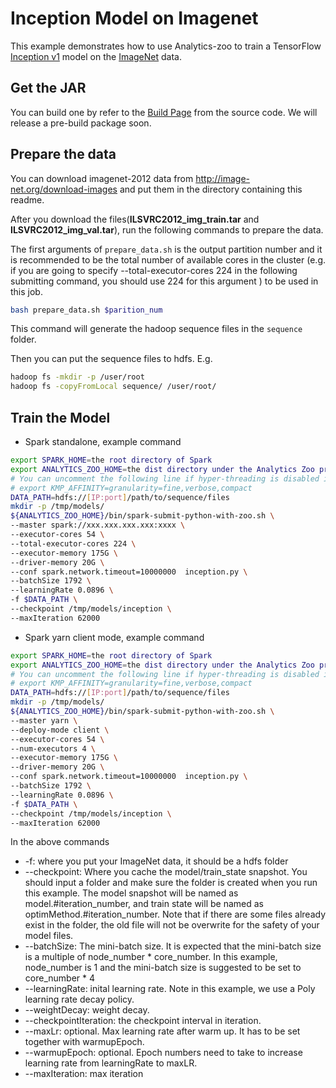 # Inception Model on Imagenet
This example demonstrates how to use Analytics-zoo to train a TensorFlow [Inception v1](https://arxiv.org/abs/1409.4842) model on the [ImageNet](http://image-net.org/index) data.
## Get the JAR
You can build one by refer to the
[Build Page](https://analytics-zoo.github.io/master/#ScalaUserGuide/install/#download-analytics-zoo-source) from the source code. We
will release a pre-build package soon.

## Prepare the data
You can download imagenet-2012 data from <http://image-net.org/download-images> and put them in the directory containing this readme.
 
After you download the files(**ILSVRC2012_img_train.tar** and **ILSVRC2012_img_val.tar**), 
run the following commands to prepare the data.

The first arguments of `prepare_data.sh` is the output partition number and it is recommended to be the total
number of available cores in the cluster (e.g. if you are going to specify --total-executor-cores 224 in the
following submitting command, you should use 224 for this argument ) to be used in this job.

```bash
bash prepare_data.sh $parition_num
```

This command will generate the hadoop sequence files in the `sequence` folder.

Then you can put the sequence files to hdfs. E.g.

```bash
hadoop fs -mkdir -p /user/root
hadoop fs -copyFromLocal sequence/ /user/root/
```

## Train the Model
* Spark standalone, example command
```bash
export SPARK_HOME=the root directory of Spark
export ANALYTICS_ZOO_HOME=the dist directory under the Analytics Zoo project
# You can uncomment the following line if hyper-threading is disabled in your cluster
# export KMP_AFFINITY=granularity=fine,verbose,compact
DATA_PATH=hdfs://[IP:port]/path/to/sequence/files
mkdir -p /tmp/models/
${ANALYTICS_ZOO_HOME}/bin/spark-submit-python-with-zoo.sh \
--master spark://xxx.xxx.xxx.xxx:xxxx \  
--executor-cores 54 \  
--total-executor-cores 224 \  
--executor-memory 175G \ 
--driver-memory 20G \ 
--conf spark.network.timeout=10000000  inception.py \ 
--batchSize 1792 \
--learningRate 0.0896 \
-f $DATA_PATH \
--checkpoint /tmp/models/inception \ 
--maxIteration 62000
```

* Spark yarn client mode, example command
```bash
export SPARK_HOME=the root directory of Spark
export ANALYTICS_ZOO_HOME=the dist directory under the Analytics Zoo project
# You can uncomment the following line if hyper-threading is disabled in your cluster
# export KMP_AFFINITY=granularity=fine,verbose,compact
DATA_PATH=hdfs://[IP:port]/path/to/sequence/files
mkdir -p /tmp/models/
${ANALYTICS_ZOO_HOME}/bin/spark-submit-python-with-zoo.sh \
--master yarn \
--deploy-mode client \
--executor-cores 54 \
--num-executors 4 \ 
--executor-memory 175G \ 
--driver-memory 20G \ 
--conf spark.network.timeout=10000000  inception.py \ 
--batchSize 1792 \
--learningRate 0.0896 \
-f $DATA_PATH \
--checkpoint /tmp/models/inception \
--maxIteration 62000
```

In the above commands
* -f: where you put your ImageNet data, it should be a hdfs folder
* --checkpoint: Where you cache the model/train_state snapshot. You should input a folder and
make sure the folder is created when you run this example. The model snapshot will be named as
model.#iteration_number, and train state will be named as optimMethod.#iteration_number. Note that if
there are some files already exist in the folder, the old file will not be overwrite for the
safety of your model files.
* --batchSize: The mini-batch size. It is expected that the mini-batch size is a multiple of node_number *
core_number. In this example, node_number is 1 and the mini-batch size is suggested to be set to core_number * 4
* --learningRate: inital learning rate. Note in this example, we use a Poly learning rate decay
policy.
* --weightDecay: weight decay.
* --checkpointIteration: the checkpoint interval in iteration.
* --maxLr: optional. Max learning rate after warm up. It has to be set together with warmupEpoch.
* --warmupEpoch: optional. Epoch numbers need to take to increase learning rate from learningRate to maxLR.
* --maxIteration: max iteration